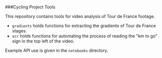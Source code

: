 ###Cycling Project Tools

This repository contains tools for video analysis of Tour de France footage. 

* `gradients` holds functions for extracting the gradients of Tour de France stages.
* `ocr` holds functions for automating the process of reading the "km to go" sign in the top left of the video.

Example API use is given in the `notebooks` directory.